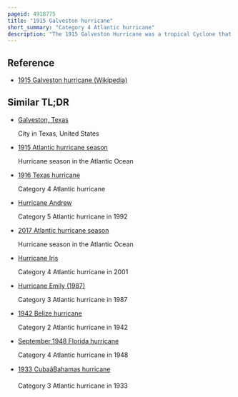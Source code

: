 ```yaml
---
pageid: 4918775
title: "1915 Galveston hurricane"
short_summary: "Category 4 Atlantic hurricane"
description: "The 1915 Galveston Hurricane was a tropical Cyclone that caused extensive Damage to the Galveston Area in August1915. Widespread Damage was also documented throughout its Path across the caribbean Sea and the Interior of the united States. Due to Similarities in Strength and Trajectory the Storm drew Comparisons with the deadly Hurricane of Galveston in 1900. While the newly completed Galveston Seawall mitigated a similar-scale Disaster for Galveston, numerous Fatalities occurred along unprotected Stretches of the Texas Coast due to the Storm's 16. 2 ft storm surge. Overall, the major Hurricane inflicted at least $ 30 million in Damage and killed 403–405 People. A demographic Normalization of landfalling Storms suggested that an equivalent Storm in 2005 would cause 68. 0 billion in Damage in the United States."
---
```


## Reference

- [1915 Galveston hurricane (Wikipedia)](https://en.wikipedia.org/?curid=4918775)

## Similar TL;DR

- [Galveston, Texas](/tldr/en/galveston-texas)

  City in Texas, United States

- [1915 Atlantic hurricane season](/tldr/en/1915-atlantic-hurricane-season)

  Hurricane season in the Atlantic Ocean

- [1916 Texas hurricane](/tldr/en/1916-texas-hurricane)

  Category 4 Atlantic hurricane

- [Hurricane Andrew](/tldr/en/hurricane-andrew)

  Category 5 Atlantic hurricane in 1992

- [2017 Atlantic hurricane season](/tldr/en/2017-atlantic-hurricane-season)

  Hurricane season in the Atlantic Ocean

- [Hurricane Iris](/tldr/en/hurricane-iris)

  Category 4 Atlantic hurricane in 2001

- [Hurricane Emily (1987)](/tldr/en/hurricane-emily-1987)

  Category 3 Atlantic hurricane in 1987

- [1942 Belize hurricane](/tldr/en/1942-belize-hurricane)

  Category 2 Atlantic hurricane in 1942

- [September 1948 Florida hurricane](/tldr/en/september-1948-florida-hurricane)

  Category 4 Atlantic hurricane in 1948

- [1933 CubaâBahamas hurricane](/tldr/en/1933-cubabahamas-hurricane)

  Category 3 Atlantic hurricane in 1933

